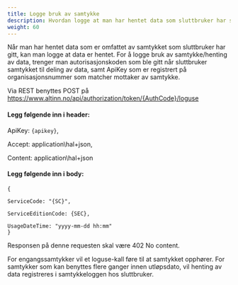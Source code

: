 ```yaml
---
title: Logge bruk av samtykke
description: Hvordan logge at man har hentet data som sluttbruker har samtykket til deling av
weight: 60
---
```


Når man har hentet data som er omfattet av samtykket som sluttbruker har gitt, kan man logge at data er hentet. For å logge bruk av samtykke/henting av data, trenger man autorisasjonskoden som ble gitt når sluttbruker samtykket til deling av data, samt ApiKey som er registrert på organisasjonsnummer som matcher mottaker av samtykke.

Via REST benyttes POST på https://www.altinn.no/api/authorization/token/{AuthCode}/loguse 


#### Legg følgende inn i header:

ApiKey: `{apikey}`, 

Accept: application\hal+json, 

Content: application\hal+json




#### Legg følgende inn i body:
   
    {
        
    ServiceCode: "{SC}",

    ServiceEditionCode: {SEC},

    UsageDateTime: "yyyy-mm-dd hh:mm"
    }  

Responsen på denne requesten skal være 402 No content.

For engangssamtykker vil et loguse-kall føre til at samtykket opphører. For samtykker som kan benyttes flere ganger innen utløpsdato, vil henting av data registreres i samtykkeloggen hos sluttbruker.

